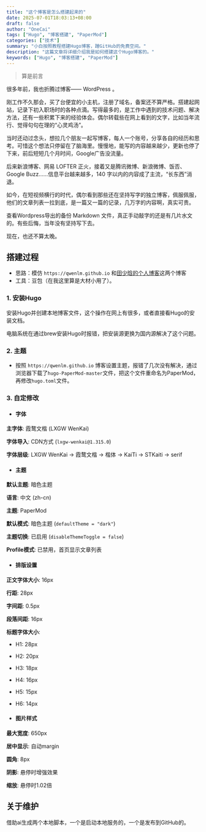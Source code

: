 ```yaml
---
title: "这个博客是怎么搭建起来的"
date: 2025-07-01T18:03:13+08:00
draft: false
author: "OneCai"
tags: ["Hugo", "博客搭建", "PaperMod"]
categories: ["技术"]
summary: "小白按照教程搭建Hugo博客，蹭GitHub的免费空间。"
description: "这篇文章将详细介绍我是如何搭建这个Hugo博客的。"
keywords: ["Hugo", "博客搭建", "PaperMod"]
---
```

> 算是前言

很多年前，我也折腾过博客—— WordPress 。

刚工作不久那会，买了台便宜的小主机，注册了域名，备案还不算严格。搭建起网站，记录下初入职场时的各种点滴。写得最多的，是工作中遇到的技术问题、解决方法，还有一些积累下来的经验体会。偶尔转载些在网上看到的文字，比如当年流行、觉得句句在理的“心灵鸡汤”。

当时还动过念头，想拉几个朋友一起写博客，每人一个账号，分享各自的经历和思考。可惜这个想法只停留在了脑海里。慢慢地，能写的内容越来越少，更新也停了下来，前后短短几个月时间，Google广告没流量。

后来新浪博客、网易 LOFTER 正火，接着又是腾讯微博、新浪微博、饭否、Google Buzz……信息平台越来越多，140 字以内的内容成了主流，“长东西”消退。

如今，在短视频横行的时代，偶尔看到那些还在坚持写字的独立博客，佩服佩服，他们的文章列表一拉到底，是一篇又一篇的记录，几万字的内容啊，真实可贵。

查看Wordpress导出的备份 Markdown 文件，真正手动敲字的还是有几片水文的。有些后悔，当年没有坚持写下去。

现在，也还不算太晚。



## 搭建过程

- 思路：模仿 `https://qwenlm.github.io` 和<a href="https://www.shaohanyun.top" target="_blank">田少晗的个人博客</a>这两个博客
- 工具：豆包（在我这里算是大材小用了）。

### 1. 安装Hugo

安装Hugo并创建本地博客文件，这个操作在网上有很多，或者直接看Hugo的安装文档。

电脑系统在通过brew安装Hugo时报错，把安装源更换为国内源解决了这个问题。

### 2. 主题

- 按照 `https://qwenlm.github.io`  博客设置主题，报错了几次没有解决，通过浏览器下载了`hugo-PaperMod-master`文件，把这个文件重命名为PaperMod，再修改`hugo.toml`文件。

### 3. 自定修改

- #### 字体

**主字体**: 霞鹜文楷 (LXGW WenKai)

**字体导入**: CDN方式 (`lxgw-wenkai@1.315.0`)

**字体层级**: LXGW WenKai → 霞鹜文楷 → 楷体 → KaiTi → STKaiti → serif

- #### 主题

**默认主题**: 暗色主题

**语言**: 中文 (zh-cn)

**主题**: PaperMod

**默认模式**: 暗色主题 (`defaultTheme = "dark"`)

**主题切换**: 已启用 (`disableThemeToggle = false`)

**Profile模式**: 已禁用，首页显示文章列表



- #### 排版设置

**正文字体大小**: 16px

**行距**: 28px

**字间距**: 0.5px

**段落间距**: 16px

**标题字体大小**:

  - H1: 28px
  - H2: 20px
  - H3: 18px
  - H4: 16px
  - H5: 15px
  - H6: 14px

- #### 图片样式

**最大宽度**: 650px

**居中显示**: 自动margin

**圆角**: 8px

**阴影**: 悬停时增强效果

**缩放**: 悬停时1.02倍


## 关于维护

借助ai生成两个本地脚本，一个是启动本地服务的，一个是发布到GitHub的。
